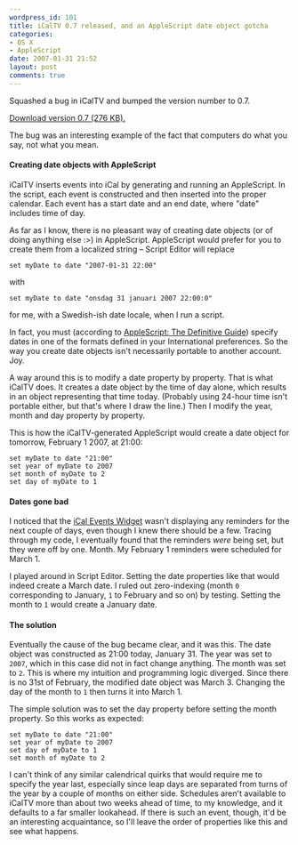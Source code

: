 ```yaml
---
wordpress_id: 101
title: iCalTV 0.7 released, and an AppleScript date object gotcha
categories:
- OS X
- AppleScript
date: 2007-01-31 21:52
layout: post
comments: true
---
```

Squashed a bug in iCalTV and bumped the version number to 0.7.

<a href="http://henrik.nyh.se/uploads/iCalTV0.7.zip">Download version 0.7 (276 KB).</a>

The bug was an interesting example of the fact that computers do what you say, not what you mean.

<!--more-->

<h4>Creating date objects with AppleScript</h4>

iCalTV inserts events into iCal by generating and running an AppleScript. In the script, each event is constructed and then inserted into the proper calendar. Each event has a start date and an end date, where "date" includes time of day.

As far as I know, there is no pleasant way of creating date objects (or of doing anything else :>) in AppleScript. AppleScript would prefer for you to create them from a localized string &ndash; Script Editor will replace

``` applescript
set myDate to date "2007-01-31 22:00"
```

with

``` applescript
set myDate to date "onsdag 31 januari 2007 22:00:0"
```

for me, with a Swedish-ish date locale, when I run a script.

In fact, you must (according to <a href="http://www.amazon.com/AppleScript-Definitive-Guide-Matt-Neuburg/dp/0596102119">AppleScript: The Definitive Guide</a>) specify dates in one of the formats defined in your International preferences. So the way you create date objects isn't necessarily portable to another account. Joy.

A way around this is to modify a date property by property. That is what iCalTV does. It creates a date object by the time of day alone, which results in an object representing that time today. (Probably using 24-hour time isn't portable either, but that's where I draw the line.) Then I modify the year, month and day property by property.

This is how the iCalTV-generated AppleScript would create a date object for tomorrow, February 1 2007, at 21:00:

``` applescript
set myDate to date "21:00"
set year of myDate to 2007
set month of myDate to 2
set day of myDate to 1
```

<h4>Dates gone bad</h4>

I noticed that the <a href="http://henrik.nyh.se/2006/07/adapting-the-ical-events-widget-for-icaltv/">iCal Events Widget</a> wasn't displaying any reminders for the next couple of days, even though I knew there should be a few. Tracing through my code, I eventually found that the reminders <em>were</em> being set, but they were off by one. Month. My February 1 reminders were scheduled for March 1.

I played around in Script Editor. Setting the date properties like that would indeed create a March date. I ruled out zero-indexing (month <code>0</code> corresponding to January, <code>1</code> to February and so on) by testing. Setting the month to <code>1</code> would create a January date.

<h4>The solution</h4>

Eventually the cause of the bug became clear, and it was this. The date object was constructed as 21:00 today, January 31. The year was set to <code>2007</code>, which in this case did not in fact change anything. The month was set to <code>2</code>. This is where my intuition and programming logic diverged. Since there is no 31st of February, the modified date object was March 3. Changing the day of the month to <code>1</code> then turns it into March 1.

The simple solution was to set the day property before setting the month property. So this works as expected:

``` applescript
set myDate to date "21:00"
set year of myDate to 2007
set day of myDate to 1
set month of myDate to 2
```

I can't think of any similar calendrical quirks that would require me to specify the year last, especially since leap days are separated from turns of the year by a couple of months on either side. Schedules aren't available to iCalTV more than about two weeks ahead of time, to my knowledge, and it defaults to a far smaller lookahead. If there is such an event, though, it'd be an interesting acquaintance, so I'll leave the order of properties like this and see what happens.
